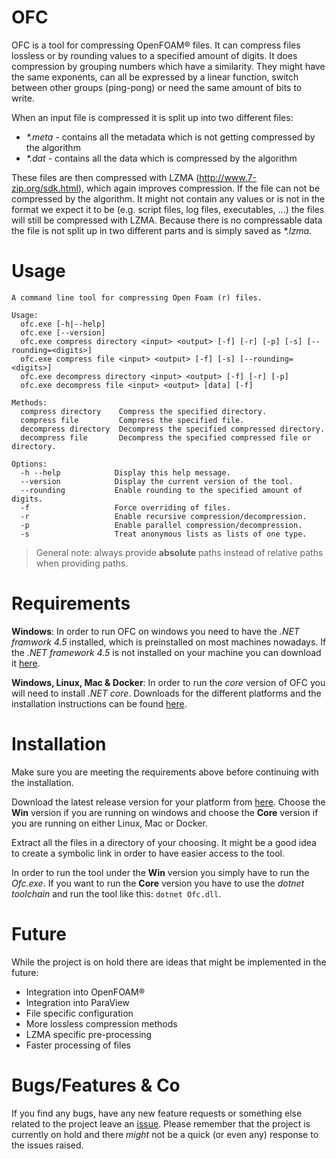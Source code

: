 # OFC
OFC is a tool for compressing OpenFOAM® files. It can compress files lossless or by rounding values to a specified amount of digits. It does compression by grouping numbers which have a similarity. They might have the same exponents, can all be expressed by a linear function, switch between other groups (ping-pong) or need the same amount of bits to write.

When an input file is compressed it is split up into two different files: 

 - _*.meta_ - contains all the metadata which is not getting compressed by the algorithm
 - _*.dat_ - contains all the data which is compressed by the algorithm

These files are then compressed with LZMA (http://www.7-zip.org/sdk.html), which again improves compression. If the file can not be compressed by the algorithm. It might not contain any values or is not in the format we expect it to be (e.g. script files, log files, executables, ...) the files will still be compressed with LZMA. Because there is no compressable data the file is not split up in two different parts and is simply saved as _*.lzma_.

# Usage

```
A command line tool for compressing Open Foam (r) files.

Usage:
  ofc.exe [-h|--help]
  ofc.exe [--version]
  ofc.exe compress directory <input> <output> [-f] [-r] [-p] [-s] [--rounding=<digits>]
  ofc.exe compress file <input> <output> [-f] [-s] [--rounding=<digits>]
  ofc.exe decompress directory <input> <output> [-f] [-r] [-p]
  ofc.exe decompress file <input> <output> [data] [-f]

Methods:
  compress directory    Compress the specified directory.
  compress file         Compress the specified file.
  decompress directory  Decompress the specified compressed directory.
  decompress file       Decompress the specified compressed file or directory.

Options:
  -h --help            Display this help message.
  --version            Display the current version of the tool.
  --rounding           Enable rounding to the specified amount of digits.
  -f                   Force overriding of files.
  -r                   Enable recursive compression/decompression.
  -p                   Enable parallel compression/decompression.
  -s                   Treat anonymous lists as lists of one type.
```

> General note: always provide __absolute__ paths instead of relative paths when providing paths.

# Requirements
__Windows__: In order to run OFC on windows you need to have the _.NET framwork 4.5_ installed, which is preinstalled on most machines nowadays. If the _.NET framework 4.5_ is not installed on your machine you can download it [here](http://www.microsoft.com/de-at/download/details.aspx?id=30653).

__Windows, Linux, Mac & Docker__: In order to run the _core_ version of OFC you will need to install _.NET core_. Downloads for the different platforms and the installation instructions can be found [here](http://www.microsoft.com/net/core).

# Installation
Make sure you are meeting the requirements above before continuing with the installation. 

Download the latest release version for your platform from [here](../../releases). Choose the __Win__ version if you are running on windows and choose the __Core__ version if you are running on either Linux, Mac or Docker.

Extract all the files in a directory of your choosing. It might be a good idea to create a symbolic link in order to have easier access to the tool. 

In order to run the tool under the __Win__ version you simply have to run the _Ofc.exe_. If you want to run the __Core__ version you have to use the _dotnet toolchain_ and run the tool like this: `dotnet Ofc.dll`. 

# Future
While the project is on hold there are ideas that might be implemented in the future:

 - Integration into OpenFOAM®
 - Integration into ParaView
 - File specific configuration
 - More lossless compression methods
 - LZMA specific pre-processing
 - Faster processing of files

# Bugs/Features & Co
If you find any bugs, have any new feature requests or something else related to the project leave an [issue](../../issues). Please remember that the project is currently on hold and there _might_ not be a quick (or even any) response to the issues raised.
